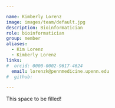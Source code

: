 ```yaml
---

name: Kimberly Lorenz
image: images/team/default.jpg
description: Bioinformatician
role: bioinformatician
group: member
aliases:
  - Kim Lorenz
  - Kimberly Lorenz
links:
#  orcid: 0000-0002-9617-4624
  email: lorenzk@pennmedicine.upenn.edu
#  github: 
 
---
```


This space to be filled!
